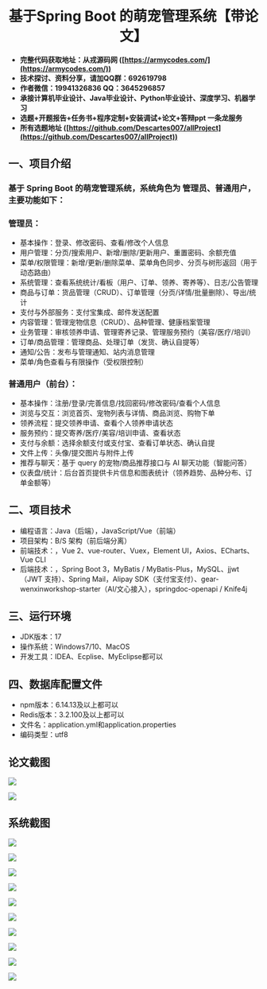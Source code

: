 <h1 align="center">基于Spring Boot 的萌宠管理系统【带论文】</h1></p>

- <b>完整代码获取地址：从戎源码网 ([https://armycodes.com/](https://armycodes.com/))</b>
- <b>技术探讨、资料分享，请加QQ群：692619798</b>
- <b>作者微信：19941326836  QQ：3645296857</b>
- <b>承接计算机毕业设计、Java毕业设计、Python毕业设计、深度学习、机器学习</b>
- <b>选题+开题报告+任务书+程序定制+安装调试+论文+答辩ppt 一条龙服务</b>
- <b>所有选题地址 ([https://github.com/Descartes007/allProject](https://github.com/Descartes007/allProject)) </b>

## 一、项目介绍

### 基于 Spring Boot 的萌宠管理系统，系统角色为 管理员、普通用户，主要功能如下：
### 管理员：
- 基本操作：登录、修改密码、查看/修改个人信息
- 用户管理：分页/搜索用户、新增/删除/更新用户、重置密码、余额充值
- 菜单/权限管理：新增/更新/删除菜单、菜单角色同步、分页与树形返回（用于动态路由）
- 系统管理：查看系统统计/看板（用户、订单、领养、寄养等）、日志/公告管理
- 商品与订单：货品管理（CRUD）、订单管理（分页/详情/批量删除）、导出/统计
- 支付与外部服务：支付宝集成、邮件发送配置
- 内容管理：管理宠物信息（CRUD）、品种管理、健康档案管理
- 业务管理：审核领养申请、管理寄养记录、管理服务预约（美容/医疗/培训）
- 订单/商品管理：管理商品、处理订单（发货、确认自提等）
- 通知/公告：发布与管理通知、站内消息管理
- 菜单/角色查看与有限操作（受权限控制）
### 普通用户（前台）：
- 基本操作：注册/登录/完善信息/找回密码/修改密码/查看个人信息
- 浏览与交互：浏览首页、宠物列表与详情、商品浏览、购物下单
- 领养流程：提交领养申请、查看个人领养申请状态
- 服务预约：提交寄养/医疗/美容/培训申请、查看状态
- 支付与余额：选择余额支付或支付宝、查看订单状态、确认自提
- 文件上传：头像/提交图片与附件上传
- 推荐与聊天：基于 query 的宠物/商品推荐接口与 AI 聊天功能（智能问答）
- 仪表盘/统计：后台首页提供卡片信息和图表统计（领养趋势、品种分布、订单金额等）

## 二、项目技术

- 编程语言：Java（后端），JavaScript/Vue（前端）
- 项目架构：B/S 架构（前后端分离）
- 前端技术：，Vue 2、vue-router、Vuex，Element UI，Axios、ECharts、Vue CLI
- 后端技术：，Spring Boot 3，MyBatis / MyBatis-Plus，MySQL、jjwt（JWT 支持）、Spring Mail，Alipay SDK（支付宝支付）、gear-wenxinworkshop-starter（AI/文心接入），springdoc-openapi / Knife4j


## 三、运行环境

- JDK版本：17
- 操作系统：Windows7/10、MacOS
- 开发工具：IDEA、Ecplise、MyEclipse都可以

## 四、数据库配置文件

- npm版本：6.14.13及以上都可以
- Redis版本：3.2.100及以上都可以
- 文件名：application.yml和application.properties
- 编码类型：utf8

## 论文截图

![](screenshot/1.png)

![](screenshot/2.png)

## 系统截图

![](screenshot/3.png)

![](screenshot/4.png)

![](screenshot/5.png)

![](screenshot/6.png)

![](screenshot/7.png)

![](screenshot/8.png)

![](screenshot/9.png)

![](screenshot/10.png)

![](screenshot/11.png)

![](screenshot/12.png)